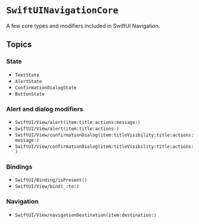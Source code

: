 # ``SwiftUINavigationCore``

A few core types and modifiers included in SwiftUI Navigation.

## Topics

### State

- ``TextState``
- ``AlertState``
- ``ConfirmationDialogState``
- ``ButtonState``

### Alert and dialog modifiers

- ``SwiftUI/View/alert(item:title:actions:message:)``
- ``SwiftUI/View/alert(item:title:actions:)``
- ``SwiftUI/View/confirmationDialog(item:titleVisibility:title:actions:message:)``
- ``SwiftUI/View/confirmationDialog(item:titleVisibility:title:actions:)``

### Bindings

- ``SwiftUI/Binding/isPresent()``
- ``SwiftUI/View/bind(_:to:)``

### Navigation

- ``SwiftUI/View/navigationDestination(item:destination:)``
